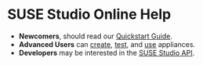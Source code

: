 # SUSE Studio Online Help


* **Newcomers**, should read our [Quickstart Guide](quickstart/index.html).
* **Advanced Users** can [create](create/index.html), [test](test/index.html), and [use](use/index.html) appliances.
* **Developers** may be interested in the [SUSE Studio API](api/index.html).
